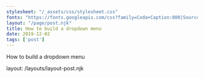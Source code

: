 ```yaml
---
stylesheet: "/_assets/css/stylesheet.css"
fonts: "https://fonts.googleapis.com/css?family=Coda+Caption:800|Source+Code+Pro|Dancing+Script&display=swap"
layout: "/page/post.njk"
title: How to build a dropdown menu
date: 2019-12-02
tags: ['post']
---
```

<!-- Excerpt Start -->

How to build a dropdown menu

<!-- Excerpt End -->

layout: /layouts/layout-post.njk
 